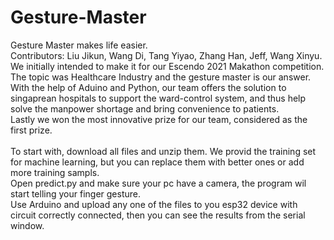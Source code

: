 # Gesture-Master
Gesture Master makes life easier. <br>
Contributors: Liu Jikun, Wang Di, Tang Yiyao, Zhang Han, Jeff, Wang Xinyu. <br>
We initially intended to make it for our Escendo 2021 Makathon competition. The topic was Healthcare Industry and the gesture master is our answer. With the help of Aduino and Python, our team offers the solution to singaprean hospitals to support the ward-control system, and thus help solve the manpower shortage and bring convenience to patients. <br>
Lastly we won the most innovative prize for our team, considered as the first prize.
<br>
<br>
To start with, download all files and unzip them. We provid the training set for machine learning, but you can replace them with better ones or add more training sampls.<br>
Open predict.py and make sure your pc have a camera, the program wil start telling your finger gesture.<br>
Use Arduino and upload any one of the files to you esp32 device with circuit correctly connected, then you can see the results from the serial window.
